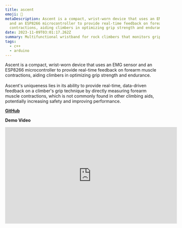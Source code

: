 ```yaml
---
title: ascent
emoji: 🧗
metaDescription: Ascent is a compact, wrist-worn device that uses an EMG sensor
  and an ESP8266 microcontroller to provide real-time feedback on forearm muscle
  contractions, aiding climbers in optimizing grip strength and endurance.
date: 2023-11-09T03:01:17.262Z
summary: Multifunctional wristband for rock climbers that monitors grip strength
tags:
  - c++
  - arduino
---
```

Ascent is a compact, wrist-worn device that uses an EMG sensor and an ESP8266 microcontroller to provide real-time feedback on forearm muscle contractions, aiding climbers in optimizing grip strength and endurance.\
\
Ascent's uniqueness lies in its ability to provide real-time, data-driven feedback on a climber's grip technique by directly measuring forearm muscle contractions, which is not commonly found in other climbing aids, potentially increasing safety and improving performance.

**[G﻿itHub](https://github.com/shiv213/ascent)**

**D﻿emo Video**

<iframe width="560" height="315" src="https://www.youtube.com/embed/cPiFO2cOo_4" title="YouTube video player" frameborder="0" allow="accelerometer; autoplay; clipboard-write; encrypted-media; gyroscope; picture-in-picture" allowfullscreen></iframe>